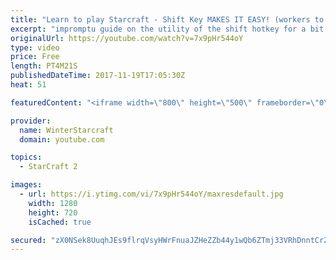 ```yaml
---
title: "Learn to play Starcraft - Shift Key MAKES IT EASY! (workers to gas, waypoints, ctrl grps, moving)"
excerpt: "impromptu guide on the utility of the shift hotkey for a bit of everything"
originalUrl: https://youtube.com/watch?v=7x9pHr544oY
type: video
price: Free
length: PT4M21S
publishedDateTime: 2017-11-19T17:05:30Z
heat: 51

featuredContent: "<iframe width=\"800\" height=\"500\" frameborder=\"0\" src=\"https://www.youtube.com/embed/7x9pHr544oY\" allow=\"accelerometer; autoplay; encrypted-media; gyroscope; picture-in-picture\" allowfullscreen></iframe>"

provider:
  name: WinterStarcraft
  domain: youtube.com

topics:
  - StarCraft 2

images:
  - url: https://i.ytimg.com/vi/7x9pHr544oY/maxresdefault.jpg
    width: 1280
    height: 720
    isCached: true

secured: "zX0NSek8UuqhJEs9flrqVsyHWrFnuaJZHeZZb44y1wQb6ZTmj33VRhDnntCrZ1JgenqsUtqvpAYJdpqygXd7LDPSST8w0aUeT+wj318p3DrG/DMiJ8gOMYH3e8V2hkvbpORNQeiiK6i83NYwwJVezyVrrtfSWzHTQ27xy+lnw0ytT/Pdzy0GUfDdrPBAebjgX9989Hy9+lBweJcViOVoQyGU+qBUddvOkROetknn2aI+/8GjfCSlA4Ktbfd1gA2ZeoZHOtqAdqZX1QNqfKm+ftHQJHidxX0LsmuQvG1PLzhxHfGXkbIhkFIxQNZxIAKY07KknfFcjjeNck7EsZXit62HBquxQUkcSOCvAMZuBhboUpdnHZ5/x3VE2gBgvcNzjc0AiTxWGaKDaC4+OgioImxtNkZae1ZhSFt0mWfA5ns=;nKdleipCdwfZibv4BTQAYQ=="
---
```


